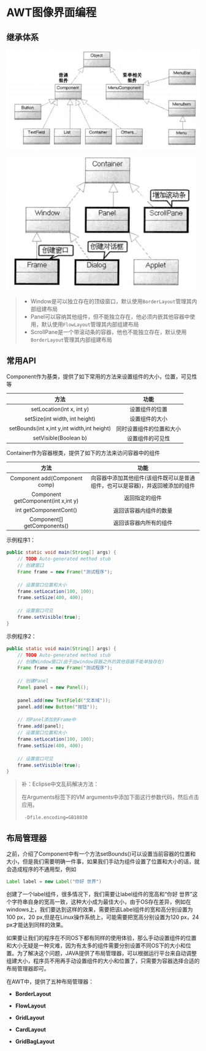# AWT图像界面编程

## 继承体系

![1192257-20171203105908679-1790600814](0-AWT编程.assets/1192257-20171203105908679-1790600814.png) 

![1192257-20171203110025991-1435166983](0-AWT编程.assets/1192257-20171203110025991-1435166983.png) 

> - Window是可以独立存在的顶级窗口，默认使用`BorderLayout`管理其内部组建布局
> - Panel可以容纳其他组件，但不能独立存在，他必须内嵌其他容器中使用，默认使用`FlowLayout`管理其内部组建布局
> - ScrollPane是一个带滚动条的容器，他也不能独立存在，默认使用`BorderLayout`管理其内部组建布局



## 常用API

Component作为基类，提供了如下常用的方法来设置组件的大小，位置，可见性等

|                    方法                     |           功能           |
| :-----------------------------------------: | :----------------------: |
|          setLocation(int x, int y)          |      设置组件的位置      |
|       setSize(int width, int height)        |      设置组件的大小      |
| setBounds(int x,int y,int width,int height) | 同时设置组件的位置和大小 |
|            setVisible(Boolean b)            |     设置组件的可见性     |



Container作为容器根类，提供了如下的方法来访问容器中的组件

|                方法                 |                             功能                             |
| :---------------------------------: | :----------------------------------------------------------: |
|    Component add(Component comp)    | 向容器中添加其他组件(该组件既可以是普通组件，也可以是容器)，并返回被添加的组件 |
| Component getComponent(int x,int y) |                        返回指定的组件                        |
|       int getComponentCont()        |                    返回该容器内组件的数量                    |
|     Component[] getComponents()     |                    返回该容器内所有的组件                    |

示例程序1：

```java
public static void main(String[] args) {
    // TODO Auto-generated method stub
    // 创建窗口
    Frame frame = new Frame("测试程序");

    // 设置窗口位置和大小
    frame.setLocation(100, 100);
    frame.setSize(400, 400);

    // 设置窗口可见
    frame.setVisible(true);
}
```



示例程序2：

```java
public static void main(String[] args) {
    // TODO Auto-generated method stub
    // 创建Window窗口(由于出window容器之外的其他容器不能单独存在)
    Frame frame = new Frame("测试程序");

    // 创建Panel
    Panel panel = new Panel();

    panel.add(new TextField("文本域"));
    panel.add(new Button("按钮"));

    // 将Panel添加到Frame中
    frame.add(panel);
    // 设置窗口位置和大小
    frame.setLocation(100, 100);
    frame.setSize(400, 400);

    // 设置窗口可见
    frame.setVisible(true);
}
```

> 补：Eclipse中文乱码解决方法：
>
> 在Arguments标签下的VM arguments中添加下面这行参数代码，然后点击应用。
>
>   ` -Dfile.encoding=GB18030`





## 布局管理器

之前，介绍了Component中有一个方法setBounds()可以设置当前容器的位置和大小，但是我们需要明确一件事，如果我们手动为组件设置了位置和大小的话，就会造成程序的不通用型，例如

```java
Label label = new Label("你好 世界")
```

创建了一个label组件，很多情况下，我们需要让label组件的宽高和“你好 丗界”这个字符串自身的宽高一致，这种大小成为最佳大小，由于OS存在差异，例如在windows上，我们要达到这样的效果，需要把该Label组件的宽和高分别设置为100 px，20 px,但是在Linux操作系统上，可能需要把宽高分别设置为120 px，24 px才能达到同样的效果。

如果要让我们的程序在不同OS下都有同样的使用体验，那么手动设置组件的位置和大小无疑是一种灾难，因为有太多的组件需要分别设置不同OS下的大小和位置。为了解决这个问题，JAVA提供了布局管理器，可以根据运行平台来自动调整组建大小，程序员不用再手动设置组件的大小和位置了，只需要为容器选择合适的布局管理器即可。



在AWT中，提供了五种布局管理器：

- **BorderLayout**

- **FlowLayout**
- **GridLayout**
- **CardLayout**
- **GridBagLayout**


























































